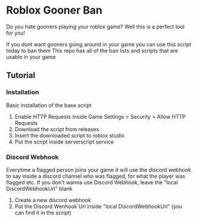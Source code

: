 # Roblox Gooner Ban
Do you hate gooners playing your roblox game?
Well this is a perfect tool for you!

If you dont want gooners going around in your game you can use this script today to ban them
This repo has all of the ban lists and scripts that are usable in your game

## Tutorial
### Installation 
Basic installation of the base script
1. Enable HTTP Requests inside Game Settings > Security > Allow HTTP Requests
2. Download the script from releases
3. Insert the downloaded script to roblox studio
4. Put the script inside serverscript service

### Discord Webhook
Everytime a flagged person joins your game it will use the discord webhook to say inside a discord channel who was flagged, for what the player was flagged etc.
If you don't wanna use Discord Webhook, leave the "local DiscordWebhookUrl" blank
1. Create a new discord webhook
2. Put the Discord Wenhook Url inside "local DiscordWebhookUrl" (you can find it in the script)
